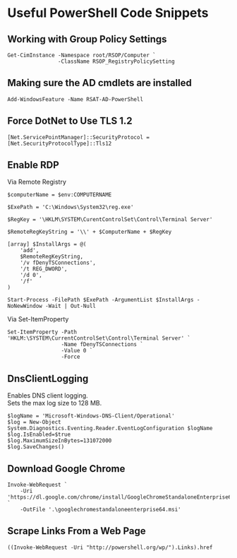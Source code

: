 # Useful PowerShell Code Snippets  
## Working with Group Policy Settings  
```
Get-CimInstance -Namespace root/RSOP/Computer `
                -ClassName RSOP_RegistryPolicySetting
```
## Making sure the AD cmdlets are installed  
```
Add-WindowsFeature -Name RSAT-AD-PowerShell
```
## Force DotNet to Use TLS 1.2  
```
[Net.ServicePointManager]::SecurityProtocol = [Net.SecurityProtocolType]::Tls12
```
## Enable RDP  
Via Remote Registry  
```
$computerName = $env:COMPUTERNAME

$ExePath = 'C:\Windows\System32\reg.exe'

$RegKey = '\HKLM\SYSTEM\CurentControlSet\Control\Terminal Server'

$RemoteRegKeyString = '\\' + $ComputerName + $RegKey

[array] $InstallArgs = @(
    'add',
    $RemoteRegKeyString,
    '/v fDenyTSConnections',
    '/t REG_DWORD',
    '/d 0',
    '/f'
)

Start-Process -FilePath $ExePath -ArgumentList $InstallArgs -NoNewWindow -Wait | Out-Null
```
Via Set-ItemProperty  
```
Set-ItemProperty -Path 'HKLM:\SYSTEM\CurrentControlSet\Control\Terminal Server' `
                 -Name fDenyTSConnections `
                 -Value 0 `
                 -Force
```
## DnsClientLogging  
Enables DNS client logging.  
Sets the max log size to 128 MB.  
```
$logName = 'Microsoft-Windows-DNS-Client/Operational'
$log = New-Object System.Diagnostics.Eventing.Reader.EventLogConfiguration $logName
$log.IsEnabled=$true
$log.MaximumSizeInBytes=131072000
$log.SaveChanges()
```
## Download Google Chrome  
```
Invoke-WebRequest `
    -Uri 'https://dl.google.com/chrome/install/GoogleChromeStandaloneEnterprise64.msi' `
    -OutFile '.\googlechromestandaloneenterprise64.msi'
```
## Scrape Links From a Web Page  
```
((Invoke-WebRequest -Uri "http://powershell.org/wp/").Links).href
```

